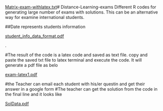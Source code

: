 [Matrix-exam-withlatex.txt](https://github.com/Fadhaa/Distance-Learning-exams/files/14468222/Matrix-exam-withlatex.txt)# Distance-Learning-exams
Different R codes for generating large number of exams with solutions. This can be an alternative way for examine international students.



##Date represents students information






[student_info_data_format.pdf](https://github.com/Fadhaa/Distance-Learning-exams/files/14468289/student_info_data_format.pdf)

.



#The result of the code is a latex code and saved as text file. copy and paste the saved txt file to latex terminal and execute the code. It will generate a pdf file as belo





[exam-latex1.pdf](https://github.com/Fadhaa/Distance-Learning-exams/files/14468163/exam-latex1.pdf)

#the Teacher can email each student with his/er questin and get their answer in a google form
#The teacher can get the solution from the code in the final line and it looks like


[SolData.pdf](https://github.com/Fadhaa/Distance-Learning-exams/files/14468168/SolData.pdf)
